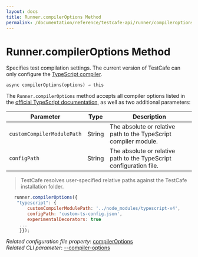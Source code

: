 ```yaml
---
layout: docs
title: Runner.compilerOptions Method
permalink: /documentation/reference/testcafe-api/runner/compileroptions.html
---
```

# Runner.compilerOptions Method

Specifies test compilation settings. The current version of TestCafe can only configure the [TypeScript compiler](../guides/concepts/typescript-and-coffeescript.md#customize-compiler-options).

```text
async compilerOptions(options) → this
```

The `Runner.compilerOptions` method accepts all compiler options listed in the [official TypeScript documentation](https://www.typescriptlang.org/docs/handbook/compiler-options.html), as well as two additional parameters:

Parameter | Type   | Description
--------- | ------ | ---------------------
`customCompilerModulePath` |  String | The absolute or relative path to the TypeScript compiler module.
`configPath` | String | The absolute or relative path to the TypeScript configuration file.

> TestCafe resolves user-specified relative paths against the TestCafe installation folder.

```js
   runner.compilerOptions({
    "typescript": {
        customCompilerModulePath: '../node_modules/typescript-v4',
        configPath: 'custom-ts-config.json',
        experimentalDecorators: true
     ...
     }});
 ```

*Related configuration file property*: [compilerOptions](../../configuration-file.md#compileroptions)  
*Related CLI parameter*: [--compiler-options](../../command-line-interface.md#--compiler-options-options)

